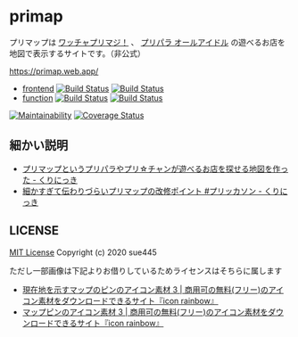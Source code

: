 # primap
プリマップは [ワッチャプリマジ！](https://primagi.jp/) 、 [プリパラ オールアイドル](https://pripara.jp/allidol/) の遊べるお店を地図で表示するサイトです。（非公式）

https://primap.web.app/

* [frontend](frontend/) [![Build Status](https://github.com/sue445/primap/workflows/frontend-build/badge.svg?branch=master)](https://github.com/sue445/primap/actions?query=workflow%3Afrontend-build) [![Build Status](https://github.com/sue445/primap/workflows/frontend-deploy/badge.svg?branch=master)](https://github.com/sue445/primap/actions?query=workflow%3Afrontend-deploy)
* [function](function/) [![Build Status](https://github.com/sue445/primap/workflows/function-build/badge.svg?branch=master)](https://github.com/sue445/primap/actions?query=workflow%3Afunction-build) [![Build Status](https://github.com/sue445/primap/workflows/function-deploy/badge.svg?branch=master)](https://github.com/sue445/primap/actions?query=workflow%3Afunction-deploy)

[![Maintainability](https://api.codeclimate.com/v1/badges/b101cae3c1b0fb5c1396/maintainability)](https://codeclimate.com/github/sue445/primap/maintainability)
[![Coverage Status](https://coveralls.io/repos/github/sue445/primap/badge.svg)](https://coveralls.io/github/sue445/primap)

## 細かい説明
* [プリマップというプリパラやプリ☆チャンが遊べるお店を探せる地図を作った \- くりにっき](https://sue445.hatenablog.com/entry/2020/10/14/194244)
* [細かすぎて伝わりづらいプリマップの改修ポイント \#プリッカソン \- くりにっき](https://sue445.hatenablog.com/entry/2020/12/02/000000)

## LICENSE
[MIT License](LICENSE) Copyright (c) 2020 sue445

ただし一部画像は下記よりお借りしているためライセンスはそちらに属します

* [現在地を示すマップのピンのアイコン素材 3 \| 商用可の無料\(フリー\)のアイコン素材をダウンロードできるサイト『icon rainbow』](https://icon-rainbow.com/%e7%8f%be%e5%9c%a8%e5%9c%b0%e3%82%92%e7%a4%ba%e3%81%99%e3%83%9e%e3%83%83%e3%83%97%e3%81%ae%e3%83%94%e3%83%b3%e3%81%ae%e3%82%a2%e3%82%a4%e3%82%b3%e3%83%b3%e7%b4%a0%e6%9d%90-3/)
* [マップピンのアイコン素材 3 \| 商用可の無料\(フリー\)のアイコン素材をダウンロードできるサイト『icon rainbow』](https://icon-rainbow.com/%e3%83%9e%e3%83%83%e3%83%97%e3%83%94%e3%83%b3%e3%81%ae%e3%82%a2%e3%82%a4%e3%82%b3%e3%83%b3%e7%b4%a0%e6%9d%90-3/)
